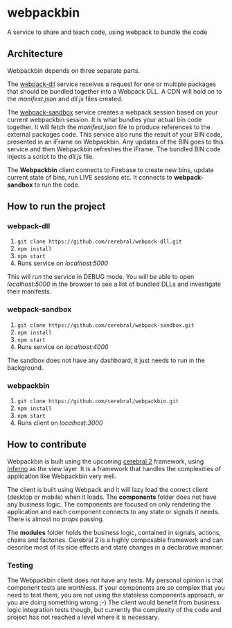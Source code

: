# webpackbin
A service to share and teach code, using webpack to bundle the code

## Architecture
Webpackbin depends on three separate parts.

The [webpack-dll](https://github.com/cerebral/webpack-dll) service receives a request for one or multiple packages that should be bundled together into a Webpack DLL. A CDN will hold on to the *manifest.json* and *dll.js* files created.

The [webpack-sandbox](https://github.com/cerebral/webpack-sandbox) service creates a webpack session based on your current webpackbin session. It is what bundles your actual bin code together. It will fetch the *manifest.json* file to produce references to the external packages code. This service also runs the result of your BIN code, presented in an iFrame on Webpackbin. Any updates of the BIN goes to this service and then Webpackbin refreshes the iFrame. The bundled BIN code injects a script to the *dll.js* file.

The **Webpackbin** client connects to Firebase to create new bins, update current state of bins, run LIVE sessions etc. It connects to **webpack-sandbox** to run the code.

## How to run the project

### webpack-dll
1. `git clone https://github.com/cerebral/webpack-dll.git`
2. `npm install`
3. `npm start`
4. Runs service on *localhost:5000*

This will run the service in DEBUG mode. You will be able to open *localhost:5000* in the browser to see a list of bundled DLLs and investigate their manifests.


### webpack-sandbox
1. `git clone https://github.com/cerebral/webpack-sandbox.git`
2. `npm install`
3. `npm start`
4. Runs service on *localhost:4000*

The sandbox does not have any dashboard, it just needs to run in the background.

### webpackbin
1. `git clone https://github.com/cerebral/webpackbin.git`
2. `npm install`
3. `npm start`
4. Runs client on *localhost:3000*

## How to contribute

Webpackbin is built using the upcoming [cerebral 2](https://cerebral.github.io) framework, using [Inferno](https://infernojs.org/) as the view layer. It is a framework that handles the complexities of application like Webpackbin very well.

The client is built using Webpack and it will lazy load the correct client (desktop or mobile) when it loads. The **components** folder does not have any business logic. The components are focused on only rendering the application and each component connects to any state or signals it needs. There is almost no *props* passing.

The **modules** folder holds the business logic, contained in signals, actions, chains and factories. Cerebral 2 is a highly composable framework and can describe most of its side effects and state changes in a declarative manner.

### Testing
The Webpackbin client does not have any tests. My personal opinion is that component tests are worthless. If your components are so complex that you need to test them, you are not using the stateless components approach, or you are doing something wrong ;-) The client would benefit from business logic integration tests though, but currently the complexity of the code and project has not reached a level where it is necessary.
